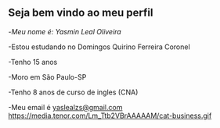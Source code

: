 ## Seja bem vindo ao meu perfil
-*Meu nome é: Yasmin Leal Oliveira*

-Estou estudando no Domingos Quirino Ferreira Coronel

-Tenho 15 anos 

-Moro em São Paulo-SP

-Tenho 8 anos de curso de ingles (CNA)

-Meu email é yaslealzs@gmail.com
https://media.tenor.com/Lm_Ttb2VBrAAAAAM/cat-business.gif

